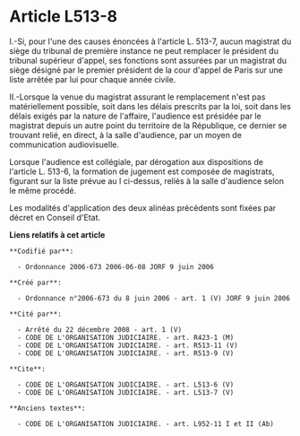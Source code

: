 # Article L513-8

I.-Si, pour l'une des causes énoncées à l'article L. 513-7, aucun magistrat du siège du tribunal de première instance ne peut
remplacer le président du tribunal supérieur d'appel, ses fonctions sont assurées par un magistrat du siège désigné par le
premier président de la cour d'appel de Paris sur une liste arrêtée par lui pour chaque année civile. 

II.-Lorsque la venue du magistrat assurant le remplacement n'est pas matériellement possible, soit dans les délais prescrits
par la loi, soit dans les délais exigés par la nature de l'affaire, l'audience est présidée par le magistrat depuis un autre
point du territoire de la République, ce dernier se trouvant relié, en direct, à la salle d'audience, par un moyen de
communication audiovisuelle. 

Lorsque l'audience est collégiale, par dérogation aux dispositions de l'article L. 513-6, la formation de jugement est
composée de magistrats, figurant sur la liste prévue au I ci-dessus, reliés à la salle d'audience selon le même procédé. 

Les modalités d'application des deux alinéas précédents sont fixées par décret en Conseil d'Etat.

**Liens relatifs à cet article**

	**Codifié par**:

	  - Ordonnance 2006-673 2006-06-08 JORF 9 juin 2006

	**Créé par**:

	  - Ordonnance n°2006-673 du 8 juin 2006 - art. 1 (V) JORF 9 juin 2006

	**Cité par**:

	  - Arrêté du 22 décembre 2008 - art. 1 (V)
	  - CODE DE L'ORGANISATION JUDICIAIRE. - art. R423-1 (M)
	  - CODE DE L'ORGANISATION JUDICIAIRE. - art. R513-11 (V)
	  - CODE DE L'ORGANISATION JUDICIAIRE. - art. R513-9 (V)

	**Cite**:

	  - CODE DE L'ORGANISATION JUDICIAIRE. - art. L513-6 (V)
	  - CODE DE L'ORGANISATION JUDICIAIRE. - art. L513-7 (V)

	**Anciens textes**:

	  - CODE DE L'ORGANISATION JUDICIAIRE. - art. L952-11 I et II (Ab)

